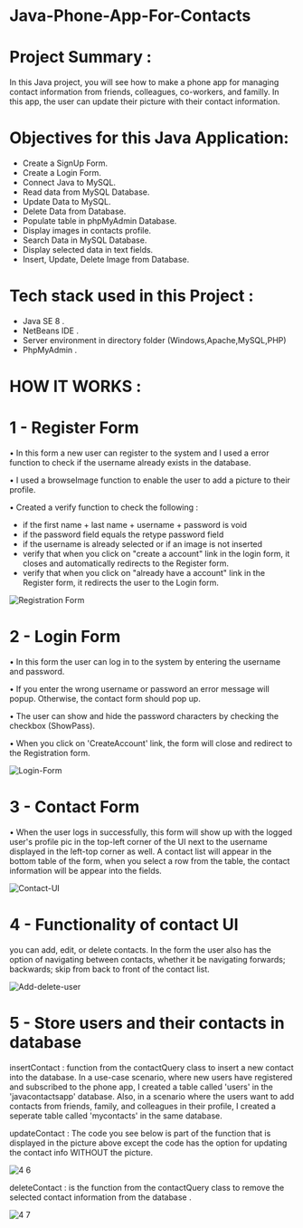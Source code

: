 # Java-Phone-App-For-Contacts


# Project Summary : 

 In this Java project, you will see how to make a phone app for managing contact
information from friends, colleagues, co-workers, and familly. In this app, the user
can update their picture with their contact information. 


# Objectives for this Java Application: 
 
- Create a SignUp Form.
- Create a Login Form. 
- Connect Java to MySQL.
- Read data from MySQL Database.
- Update Data to MySQL. 
- Delete Data from Database.
- Populate table in phpMyAdmin Database.
- Display images in contacts profile.
- Search Data in MySQL Database. 
- Display selected data in text fields. 
- Insert, Update, Delete Image from Database. 



# Tech stack used in this Project : 

- Java SE 8 . 
- NetBeans IDE .
- Server environment in directory folder (Windows,Apache,MySQL,PHP)
- PhpMyAdmin .



# HOW IT WORKS :


# 1 - Register Form
 
•	In this form a new user can register to the system and I used a error function to check if the username 
already exists in the database. 

•	I used a browseImage function to enable the user to add a picture to their profile. 

•	Created a verify function to check the following :
  - if the first name + last name + username + password is void
  - if the password field equals the retype password field
  - if the username is already selected or if an image is not inserted
  - verify that when you click on "create a account" link in the login form, it closes and automatically
    redirects to the Register form.
  - verify that when you click on "already have a account" link in the Register form, it redirects the user to the Login form.



![Registration Form](https://user-images.githubusercontent.com/20470279/107133506-efb6c000-68b6-11eb-8486-f39237ebc2cd.gif)




# 2 - Login Form

•	In this form the user can log in to the system by entering the username and password.

•	If you enter the wrong username or password an error message will popup. Otherwise, the contact form should pop up.

•	The user can show and hide the password characters by checking the checkbox (ShowPass).

•	When you click on 'CreateAccount' link, the form will close and redirect to the Registration form.


![Login-Form](https://user-images.githubusercontent.com/20470279/107137126-4d5b0480-68d7-11eb-8601-72cf590b601a.gif)



# 3 - Contact Form

•	When the user logs in successfully, this form will show up with the logged user's profile pic in the top-left corner of the UI next to the username displayed 
in the left-top corner as well. A contact list will appear in the bottom table of the form, when 
you select a row from the table, the contact information will be appear into the fields.




![Contact-UI](https://user-images.githubusercontent.com/20470279/107137858-7c28a900-68de-11eb-8f6c-0407c9ac94f4.gif)



# 4 - Functionality of contact UI

you can add, edit, or delete contacts. In the form the user also has the option of navigating between contacts, whether it be 
navigating forwards; backwards; skip from back to front of the contact list.


![Add-delete-user](https://user-images.githubusercontent.com/20470279/107138521-dd527b80-68e2-11eb-9e7e-160e3d48bb92.gif)


# 5 - Store users and their contacts in database 
insertContact : function from the contactQuery class to insert a new contact into the database. In a use-case scenario, where new users have registered and subscribed to the phone app, I created a table called 'users' in the 'javacontactsapp' database. Also, in a scenario where the users want to add contacts from friends, family, and colleagues in their profile, I created a seperate table called 'mycontacts' in the same database. 










updateContact : The code you see below is part of the function that is displayed in the picture above except the code has the option 
for updating the contact info WITHOUT the picture.




![4 6](https://user-images.githubusercontent.com/20470279/60803936-5196cd00-a14a-11e9-8200-c36120430cb0.JPG)





deleteContact : is the function from the contactQuery class to remove the selected contact information from the database .




![4 7](https://user-images.githubusercontent.com/20470279/60803941-53f92700-a14a-11e9-8194-19eff6f98f41.JPG)







